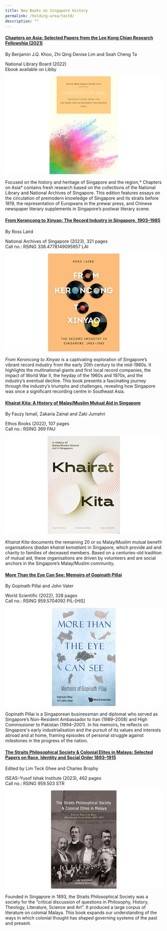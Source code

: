 ```yaml
---
title: New Books on Singapore History
permalink: /holding-area/test8/
description: ""
---
```

#### **[Chapters on Asia: Selected Papers from the Lee Kong Chian Research Fellowship (2021)](https://eservice.nlb.gov.sg/item_holding.aspx?id=205272591&amp;type=bid)**
By Benjamin J.Q. Khoo, Zhi Qing Denise Lim and Seah Cheng Ta 

National Library Board (2022) <br>
Ebook available on Libby

![](/images/Vol%2019%20Issue%202/New%20Books/book_1.png)

Focused on the history and heritage of Singapore and the region,* Chapters on Asia* contains fresh research based on the collections of the National Library and National Archives of Singapore. This edition features essays on the circulation of premodern knowledge of Singapore and its straits before 1819, the representation of Europeans in the prewar press, and Chinese newspaper literary supplements in Singapore’s postwar literary scene.

#### **[From Keroncong to Xinyao: The Record Industry in Singapore, 1903–1985](https://eservice.nlb.gov.sg/item_holding.aspx?id=205272591&amp;type=bid)**
By Ross Laird

National Archives of Singapore (2023), 321 pages<br>
Call no.: RSING 338.4778149095957 LAI

![](/images/Vol%2019%20Issue%202/New%20Books/book_2.png)

*From Keroncong to Xinyao* is a captivating exploration of Singapore’s vibrant record industry from the early 20th century to the mid-1980s. It highlights the multinational giants and first local record companies, the impact of World War II, the heyday of the 1960s and 1970s, and the industry’s eventual decline. This book presents a fascinating journey through the industry’s triumphs and challenges, revealing how Singapore was once a significant recording centre in Southeast Asia.

#### **[Khairat Kita: A History of Malay/Muslim Mutual Aid in Singapore](https://eservice.nlb.gov.sg/item_holding.aspx?id=205272591&amp;type=bid)**
By Fauzy Ismail, Zakaria Zainal and Zaki Jumahri

Ethos Books (2022), 107 pages<br>
Call no.: RSING 369 FAU

![](/images/Vol%2019%20Issue%202/New%20Books/book_3.png)

*Khairat Kita* documents the remaining 20 or so Malay/Muslim mutual benefit organisations (*badan khairat kematian*) in Singapore, which provide aid and charity to families of deceased members. Based on a centuries-old tradition of mutual aid, these organisations are driven by volunteers and are social anchors in the Singapore’s Malay/Muslim community.

#### **[More Than the Eye Can See: Memoirs of Gopinath Pillai](https://eservice.nlb.gov.sg/item_holding.aspx?id=205272591&amp;type=bid)**
By Gopinath Pillai and John Vater

World Scientific (2022), 328 pages<br>
Call no.: RSING 959.5704092 PIL-[HIS]

![](/images/Vol%2019%20Issue%202/New%20Books/book_4.png)

Gopinath Pillai is a Singaporean businessman and diplomat who served as Singapore’s Non-Resident Ambassador to Iran (1989–2008) and High Commissioner to Pakistan (1994–2001). In his memoirs, he reflects on Singapore's early industrialisation and the pursuit of its values and interests abroad and at home, framing episodes of personal struggle against milestones in the progress of the nation.

#### **[The Straits Philosophical Society &amp; Colonial Elites in Malaya: Selected Papers on Race, Identity and Social Order 1893–1915](https://eservice.nlb.gov.sg/item_holding.aspx?id=205272591&amp;type=bid)**
Edited by Lim Teck Ghee and Charles Brophy 

ISEAS–Yusof Ishak Institute (2023), 462 pages<br>
Call no.: RSING 959.503 STR

![](/images/Vol%2019%20Issue%202/New%20Books/book_5.png)

Founded in Singapore in 1893, the Straits Philosophical Society was a society for the “critical discussion of questions in Philosophy, History, Theology, Literature, Science and Art”. It produced a large corpus of literature on colonial Malaya. This book expands our understanding of the ways in which colonial thought has shaped governing systems of the past and present.